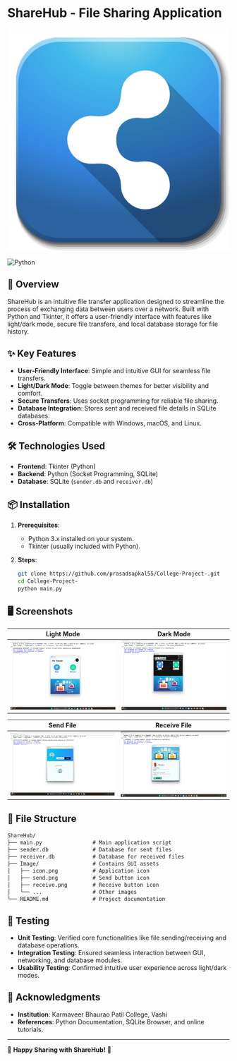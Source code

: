 # ShareHub - File Sharing Application

![<img src="Image/icon.png" width="300" />](Image/icon.png)

![Python](https://img.shields.io/badge/Python-3776AB?style=for-the-badge&logo=python&logoColor=white)

## 📌 Overview
ShareHub is an intuitive file transfer application designed to streamline the process of exchanging data between users over a network. Built with Python and Tkinter, it offers a user-friendly interface with features like light/dark mode, secure file transfers, and local database storage for file history.

## ✨ Key Features
- **User-Friendly Interface**: Simple and intuitive GUI for seamless file transfers.
- **Light/Dark Mode**: Toggle between themes for better visibility and comfort.
- **Secure Transfers**: Uses socket programming for reliable file sharing.
- **Database Integration**: Stores sent and received file details in SQLite databases.
- **Cross-Platform**: Compatible with Windows, macOS, and Linux.

## 🛠️ Technologies Used
- **Frontend**: Tkinter (Python)
- **Backend**: Python (Socket Programming, SQLite)
- **Database**: SQLite (`sender.db` and `receiver.db`)

## 📦 Installation
1. **Prerequisites**:
   - Python 3.x installed on your system.
   - Tkinter (usually included with Python).

2. **Steps**:
   ```bash
   git clone https://github.com/prasadsapkal55/College-Project-.git
   cd College-Project-
   python main.py
   ```

## 🖥️ Screenshots
| Light Mode | Dark Mode |
|------------|-----------|
| <img src="Image/lightmode.jpg" width="300" /> |     <img src="Image/darkmode.jpg" width="300" /> |

| Send File | Receive File |
|-----------|-------------|
| <img src="Image/sending.jpg" width="300" /> | <img src="Image/receiving.jpg" width="300" /> |

## 📂 File Structure
```
ShareHub/
├── main.py                # Main application script
├── sender.db              # Database for sent files
├── receiver.db            # Database for received files
├── Image/                 # Contains GUI assets
│   ├── icon.png           # Application icon
│   ├── send.png           # Send button icon
│   ├── receive.png        # Receive button icon
│   └── ...                # Other images
└── README.md              # Project documentation
```

## 🧪 Testing
- **Unit Testing**: Verified core functionalities like file sending/receiving and database operations.
- **Integration Testing**: Ensured seamless interaction between GUI, networking, and database modules.
- **Usability Testing**: Confirmed intuitive user experience across light/dark modes.


## 🙏 Acknowledgments
- **Institution**: Karmaveer Bhaurao Patil College, Vashi
- **References**: Python Documentation, SQLite Browser, and online tutorials.

---

🌟 **Happy Sharing with ShareHub!** 🌟  